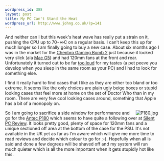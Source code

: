 ```yaml
--- 
wordpress_id: 388
layout: post
title: My PC Can't Stand the Heat
wordpress_url: http://www.johng.co.uk/?p=141
---
```

And neither can I but this week's heat wave has really put a strain on it, pushing the CPU up to 70¬∞C on a regular basis. I can't keep this up for much longer so I am finally going to buy a new case. About six months ago I was in the market for the <a href="http://www.chenbro.com.tw/GPC_promote/GamingBombII.php">Chenbro Gaming Bomb 2</a> just because it looked very slick (ala <a href="http://www.apple.com/powermac/">Mac G5</a>) and had 120mm fans at the front and rear. Unfortunately it turned out to be far <a href="http://www.anandtech.com/casecooling/showdoc.aspx?i=2298&p=11">too loud</a> for my tastes (a pet peeve you develop when you sleep in the same room as your PC) and I had to look for something else.

I find it really hard to find cases that I like as they are either too bland or too extreme. It seems like the only choices are plain ugly beige boxes or stupid looking cases that feel more at home on the set of Doctor Who than in my room. There are very few cool looking cases around, something that Apple has a bit of a monopoly on.

<img vspace="0" hspace="5"  border="0" align="right" src="http://www.johng.co.uk/wp-content/images/P180.jpg" alt="P180.jpg" title="P180" />So I am going to sacrifice a side window for performance and go for the <a href="http://www.antec.com/us/productDetails.php?ProdID=81800">Antec P180</a> which seems to have quite a following over at <a href="http://www.silentpcreview.com/">Silent PC Review</a>. It looks pretty good, plenty of space for 120mm fans and a unique sectioned off area at the bottom of the case for the PSU. It's not available in the UK yet as far as I'm aware which will give me more time to read reviews and decide which colour to go for ;-). Hopefully when all is said and done a few degrees will be shaved off and my system will run much quieter which is all the more important when it gets stupidly hot like this.
